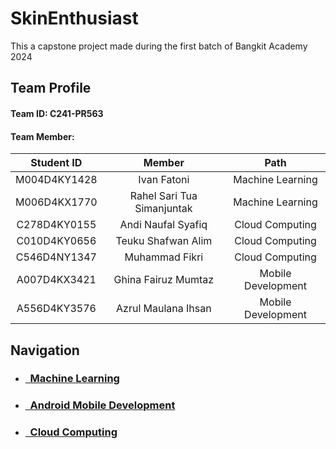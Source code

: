 # SkinEnthusiast

This a capstone project made during the first batch of Bangkit Academy 2024

## Team Profile

#### Team ID: C241-PR563
#### Team Member:

| Student ID  | Member                       | Path                
| :---------: | :--------------------------: |:-----------------:  
| M004D4KY1428  | Ivan Fatoni                | Machine Learning    | 
| M006D4KX1770  | Rahel Sari Tua Simanjuntak | Machine Learning    | 
| C278D4KY0155  | Andi Naufal Syafiq         | Cloud Computing     | 
| C010D4KY0656  | Teuku Shafwan Alim         | Cloud Computing     | 
| C546D4NY1347  | Muhammad Fikri             | Cloud Computing     | 
| A007D4KX3421  | Ghina Fairuz Mumtaz        | Mobile Development  | 
| A556D4KY3576  | Azrul Maulana Ihsan        | Mobile Development  |

## Navigation
- ### [&nbsp;&nbsp;Machine Learning]()
- ### [&nbsp;&nbsp;Android Mobile Development]()
- ### [&nbsp;&nbsp;Cloud Computing](https://github.com/24silver/webservice)
